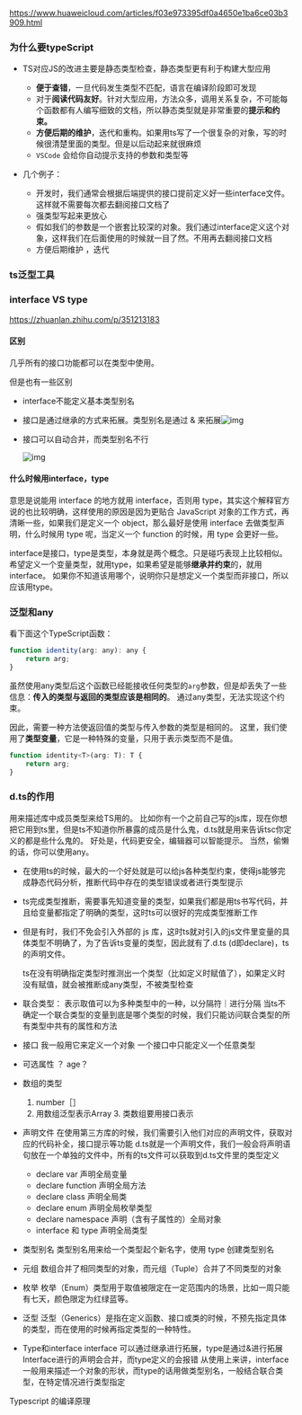 https://www.huaweicloud.com/articles/f03e973395df0a4650e1ba6ce03b3909.html



### 为什么要typeScript

* TS对应JS的改进主要是静态类型检查，静态类型更有利于构建大型应用
  * **便于查错**，一旦代码发生类型不匹配，语言在编译阶段即可发现
  * 对于**阅读代码友好**。针对大型应用，方法众多，调用关系复杂，不可能每个函数都有人编写细致的文档，所以静态类型就是非常重要的**提示和约束。**
  * **方便后期的维护**，迭代和重构。如果用ts写了一个很复杂的对象，写的时候很清楚里面的类型。但是以后动起来就很麻烦
  * `VSCode` 会给你自动提示支持的参数和类型等

* 几个例子：

  * 开发时，我们通常会根据后端提供的接口提前定义好一些interface文件。这样就不需要每次都去翻阅接口文档了
  * 强类型写起来更放心
  * 假如我们的参数是一个嵌套比较深的对象。我们通过interface定义这个对象，这样我们在后面使用的时候就一目了然。不用再去翻阅接口文档
  * 方便后期维护 ，迭代



### ts泛型工具

### interface VS type

https://zhuanlan.zhihu.com/p/351213183

#### 区别

几乎所有的接口功能都可以在类型中使用。

但是也有一些区别

* interface不能定义基本类型别名

* 接口是通过继承的方式来拓展。类型别名是通过 & 来拓展![img](https://pic3.zhimg.com/80/v2-b1082bbb757c1373cf1b0649185ea07e_720w.jpg)

* 接口可以自动合并，而类型别名不行

  ![img](https://pic2.zhimg.com/80/v2-56b037e6e20c2263382dc00bd86730c1_720w.jpg)



#### 什么时候用interface，type

意思是说能用 interface 的地方就用 interface，否则用 type，其实这个解释官方说的也比较明确，这样使用的原因是因为更贴合 JavaScript 对象的工作方式，再清晰一些，如果我们是定义一个 object，那么最好是使用 interface 去做类型声明，什么时候用 type 呢，当定义一个 function 的时候，用 type 会更好一些。

interface是接口，type是类型，本身就是两个概念。只是碰巧表现上比较相似。
希望定义一个变量类型，就用type，如果希望是能够**继承并约束**的，就用interface。
如果你不知道该用哪个，说明你只是想定义一个类型而非接口，所以应该用type。

### 泛型和any

看下面这个TypeScript函数：

```javascript
function identity(arg: any): any {
    return arg;
}
```

虽然使用any类型后这个函数已经能接收任何类型的`arg`参数，但是却丢失了一些信息：**传入的类型与返回的类型应该是相同的**。 通过any类型，无法实现这个约束。

因此，需要一种方法使返回值的类型与传入参数的类型是相同的。 这里，我们使用了**类型变量**，它是一种特殊的变量，只用于表示类型而不是值。

```javascript
function identity<T>(arg: T): T {
    return arg;
}
```





### d.ts的作用

用来描述库中成员类型来给TS用的。 比如你有一个之前自己写的js库，现在你想把它用到ts里，但是ts不知道你所暴露的成员是什么鬼，d.ts就是用来告诉tsc你定义的都是些什么鬼的。 好处是，代码更安全，编辑器可以智能提示。 当然，偷懒的话，你可以使用any。

* 在使用ts的时候，最大的一个好处就是可以给js各种类型约束，使得js能够完成静态代码分析，推断代码中存在的类型错误或者进行类型提示

* ts完成类型推断，需要事先知道变量的类型，如果我们都是用ts书写代码，并且给变量都指定了明确的类型，这时ts可以很好的完成类型推断工作

* 但是有时，我们不免会引入外部的 js 库，这时ts就对引入的js文件里变量的具体类型不明确了，为了告诉ts变量的类型，因此就有了.d.ts (d即declare)，ts的声明文件。

  ts在没有明确指定类型时推测出一个类型（比如定义时赋值了），如果定义时没有赋值，就会被推断成any类型，不被类型检查







* 联合类型：
  表示取值可以为多种类型中的一种，以分隔符｜进行分隔
  当ts不确定一个联合类型的变量到底是哪个类型的时候，我们只能访问联合类型的所有类型中共有的属性和方法
* 接口
  我一般用它来定义一个对象
  一个接口中只能定义一个任意类型
* 可选属性
  ？  age？
* 数组的类型
  1.	number［］
   2.	用数组泛型表示Array<number>
    	3.	类数组要用接口表示

* 声明文件
  在使用第三方库的时候，我们需要引入他们对应的声明文件，获取对应的代码补全，接口提示等功能
  d.ts就是一个声明文件，我们一般会将声明语句放在一个单独的文件中，所有的ts文件可以获取到d.ts文件里的类型定义
  * declare var 声明全局变量
  * declare function 声明全局方法
  * declare class 声明全局类
  * declare enum 声明全局枚举类型
  * declare namespace 声明（含有子属性的）全局对象
  * interface 和 type 声明全局类型

* 类型别名
  类型别名用来给一个类型起个新名字，使用 type 创建类型别名

* 元组
  数组合并了相同类型的对象，而元组（Tuple）合并了不同类型的对象

* 枚举
  枚举（Enum）类型用于取值被限定在一定范围内的场景，比如一周只能有七天，颜色限定为红绿蓝等。

* 泛型
  泛型（Generics）是指在定义函数、接口或类的时候，不预先指定具体的类型，而在使用的时候再指定类型的一种特性。

* Type和interface 
  interface 可以通过继承进行拓展，type是通过&进行拓展
  Interface进行的声明会合并，而type定义的会报错
  从使用上来讲，interface一般用来描述一个对象的形状，而type的话用做类型别名，一般结合联合类型，在特定情况进行类型指定

Typescript 的编译原理